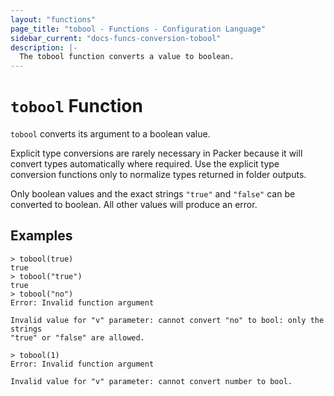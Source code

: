 ```yaml
---
layout: "functions"
page_title: "tobool - Functions - Configuration Language"
sidebar_current: "docs-funcs-conversion-tobool"
description: |-
  The tobool function converts a value to boolean.
---
```


# `tobool` Function


`tobool` converts its argument to a boolean value.

Explicit type conversions are rarely necessary in Packer because it will
convert types automatically where required. Use the explicit type conversion
functions only to normalize types returned in folder outputs.

Only boolean values and the exact strings `"true"` and `"false"` can be
converted to boolean. All other values will produce an error.

## Examples

```
> tobool(true)
true
> tobool("true")
true
> tobool("no")
Error: Invalid function argument

Invalid value for "v" parameter: cannot convert "no" to bool: only the strings
"true" or "false" are allowed.

> tobool(1)
Error: Invalid function argument

Invalid value for "v" parameter: cannot convert number to bool.
```
